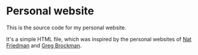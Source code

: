 # Personal website

This is the source code for my personal website.

It's a simple HTML file, which was inspired by the personal websites of
[Nat Friedman](https://nat.org/) and [Greg Brockman](https://gregbrockman.com/).
